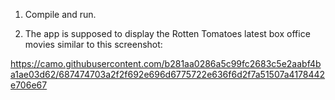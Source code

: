 1. Compile and run.

2. The app is supposed to display the Rotten Tomatoes latest box office movies similar to this screenshot:

https://camo.githubusercontent.com/b281aa0286a5c99fc2683c5e2aabf4ba1ae03d62/687474703a2f2f692e696d6775722e636f6d2f7a51507a4178442e706e67
